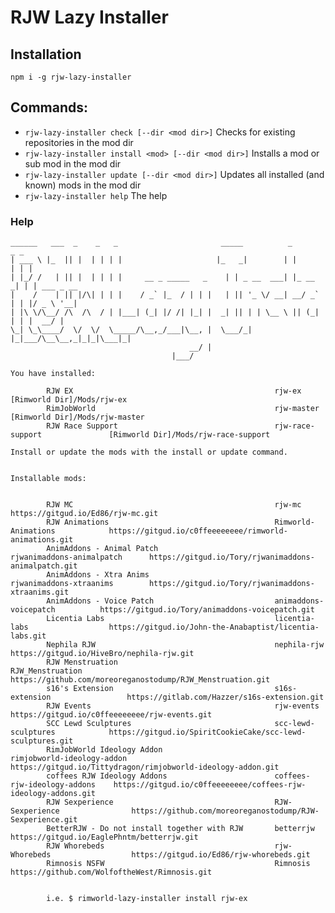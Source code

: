 # RJW Lazy Installer

## Installation

`npm i -g rjw-lazy-installer`

## Commands:

- `rjw-lazy-installer check [--dir <mod dir>]` Checks for existing repositories in the mod dir
- `rjw-lazy-installer install <mod> [--dir <mod dir>]` Installs a mod or sub mod in the mod dir
- `rjw-lazy-installer update [--dir <mod dir>]` Updates all installed (and known) mods in the mod dir
- `rjw-lazy-installer help` The help

### Help

    ______   ___  _    _   _                       _____          _        _ _           
    | ___ \ |_  || |  | | | |                     |_   _|        | |      | | |          
    | |_/ /   | || |  | | | |     __ _ _____   _    | | _ __  ___| |_ __ _| | | ___ _ __ 
    |    /    | || |/\| | | |    / _` |_  / | | |   | || '_ \/ __| __/ _` | | |/ _ \ '__|
    | |\ \/\__/ /\  /\  / | |___| (_| |/ /| |_| |  _| || | | \__ \ || (_| | | |  __/ |   
    \_| \_\____/  \/  \/  \_____/\__,_/___|\__, |  \___/_| |_|___/\__\__,_|_|_|\___|_|   
                                            __/ |                                        
                                        |___/                                         

    You have installed:

            RJW EX                                             rjw-ex                         [Rimworld Dir]/Mods/rjw-ex
            RimJobWorld                                        rjw-master                     [Rimworld Dir]/Mods/rjw-master
            RJW Race Support                                   rjw-race-support               [Rimworld Dir]/Mods/rjw-race-support

    Install or update the mods with the install or update command.


    Installable mods:


            RJW MC                                             rjw-mc                         https://gitgud.io/Ed86/rjw-mc.git
            RJW Animations                                     Rimworld-Animations            https://gitgud.io/c0ffeeeeeeee/rimworld-animations.git
            AnimAddons - Animal Patch                          rjwanimaddons-animalpatch      https://gitgud.io/Tory/rjwanimaddons-animalpatch.git
            AnimAddons - Xtra Anims                            rjwanimaddons-xtraanims        https://gitgud.io/Tory/rjwanimaddons-xtraanims.git
            AnimAddons - Voice Patch                           animaddons-voicepatch          https://gitgud.io/Tory/animaddons-voicepatch.git
            Licentia Labs                                      licentia-labs                  https://gitgud.io/John-the-Anabaptist/licentia-labs.git
            Nephila RJW                                        nephila-rjw                    https://gitgud.io/HiveBro/nephila-rjw.git
            RJW Menstruation                                   RJW_Menstruation               https://github.com/moreoreganostodump/RJW_Menstruation.git
            s16's Extension                                    s16s-extension                 https://gitlab.com/Hazzer/s16s-extension.git
            RJW Events                                         rjw-events                     https://gitgud.io/c0ffeeeeeeee/rjw-events.git
            SCC Lewd Sculptures                                scc-lewd-sculptures            https://gitgud.io/SpiritCookieCake/scc-lewd-sculptures.git
            RimJobWorld Ideology Addon                         rimjobworld-ideology-addon     https://gitgud.io/Tittydragon/rimjobworld-ideology-addon.git
            coffees RJW Ideology Addons                        coffees-rjw-ideology-addons    https://gitgud.io/c0ffeeeeeeee/coffees-rjw-ideology-addons.git
            RJW Sexperience                                    RJW-Sexperience                https://github.com/moreoreganostodump/RJW-Sexperience.git
            BetterRJW - Do not install together with RJW       betterrjw                      https://gitgud.io/EaglePhntm/betterrjw.git
            RJW Whorebeds                                      rjw-Whorebeds                  https://gitgud.io/Ed86/rjw-whorebeds.git
            Rimnosis NSFW                                      Rimnosis                       https://github.com/WolfoftheWest/Rimnosis.git


            i.e. $ rimworld-lazy-installer install rjw-ex
